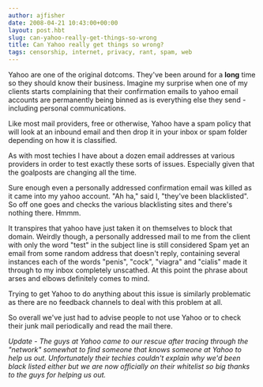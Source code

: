 ```yaml
---
author: ajfisher
date: 2008-04-21 10:43:00+00:00
layout: post.hbt
slug: can-yahoo-really-get-things-so-wrong
title: Can Yahoo really get things so wrong?
tags: censorship, internet, privacy, rant, spam, web
---
```


Yahoo are one of the original dotcoms. They've been around for a **long** time so they should know their business. Imagine my surprise when one of my clients starts complaining that their confirmation emails to yahoo email accounts are permanently being binned as is everything else they send - including personal communications.

Like most mail providers, free or otherwise, Yahoo have a spam policy that will look at an inbound email and then drop it in your inbox or spam folder depending on how it is classified.

As with most techies I have about a dozen email addresses at various providers in order to test exactly these sorts of issues. Especially given that the goalposts are changing all the time.

Sure enough even a personally addressed confirmation email was killed as it came into my yahoo account. "Ah ha," said I, "they've been blacklisted". So off one goes and checks the various blacklisting sites and there's nothing there. Hmmm.

It transpires that yahoo have just taken it on themselves to block that domain. Weirdly though, a personally addressed mail to me from the client with only the word "test" in the subject line is still considered Spam yet an email from some random address that doesn't reply, containing several instances each of the words "penis", "cock", "viagra" and "cialis" made it through to my inbox completely unscathed. At this point the phrase about arses and elbows definitely comes to mind.

Trying to get Yahoo to do anything about this issue is similarly problematic as there are no feedback channels to deal with this problem at all.

So overall we've just had to advise people to not use Yahoo or to check their junk mail periodically and read the mail there.

_Update - The guys at Yahoo came to our rescue after tracing through the "network" somewhat to find someone that knows someone at Yahoo to help us out. Unfortunately their techies couldn't explain why we'd been black listed either but we are now officially on their whitelist so big thanks to the guys for helping us out._
